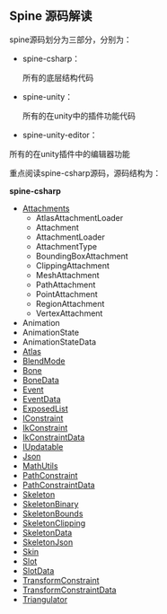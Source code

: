 ## Spine 源码解读

spine源码划分为三部分，分别为：

* spine-csharp： 

  所有的底层结构代码

* spine-unity：

  所有的在unity中的插件功能代码

*  spine-unity-editor：

  所有的在unity插件中的编辑器功能

重点阅读spine-csharp源码，源码结构为：

**spine-csharp**

* [Attachments](Attachments.md)
  * AtlasAttachmentLoader
  * Attachment
  * AttachmentLoader
  * AttachmentType
  * BoundingBoxAttachment
  * ClippingAttachment
  * MeshAttachment
  * PathAttachment
  * PointAttachment
  * RegionAttachment
  * VertexAttachment
* Animation
* AnimationState
* AnimationStateData
* [Atlas](Atlas.md)
* [BlendMode](others.md)
* [Bone](Bone.md)
* [BoneData](BoneData.md)
* [Event](Event.md)
* [EventData](Event.md)
* [ExposedList](others.md)
* [IConstraint](others.md)
* [IkConstraint](Constraint.md)
* [IkConstraintData](Constraint.md)
* [IUpdatable](others.md)
* [Json](Json.md)
* [MathUtils](MathUtils.md)
* [PathConstraint](Constraint.md)
* [PathConstraintData](Constraint.md)
* [Skeleton](Skeleton.md)
* [SkeletonBinary](Skeleton.md)
* [SkeletonBounds](Skeleton.md)
* [SkeletonClipping](Skeleton.md)
* [SkeletonData](Skeleton.md)
* [SkeletonJson](Skeleton.md)
* [Skin](Skin.md)
* [Slot](Slot.md)
* [SlotData](Slot.md)
* [TransformConstraint](Constraint.md)
* [TransformConstraintData](Constraint.md)
* [Triangulator](Triangulator.md)